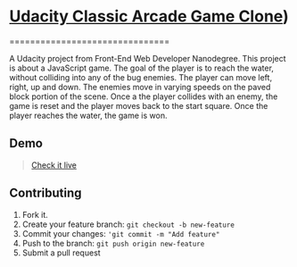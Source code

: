 # [Udacity Classic Arcade Game Clone](https://github.com/udacity/frontend-nanodegree-arcade-game))
===============================

A Udacity project from Front-End Web Developer Nanodegree. This project is about a JavaScript game. The goal of the player is to reach the water, without colliding into any of the bug enemies. The player can move left, right, up and down. The enemies move in varying speeds on the paved block portion of the scene. Once a the player collides with an enemy, the game is reset and the player moves back to the start square. Once the player reaches the water, the game is won.

## Demo

> [Check it live](https://joelcantero.github.io/frontend-nanodegree-arcade-game/)

## Contributing
1. Fork it.
2. Create your feature branch: `git checkout -b new-feature`
3. Commit your changes: `'git commit -m "Add feature"`
4. Push to the branch: `git push origin new-feature`
5. Submit a pull request

